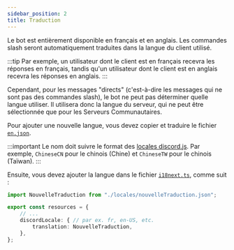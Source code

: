 ```yaml
---
sidebar_position: 2
title: Traduction
---
```

Le bot est entièrement disponible en français et en anglais. Les commandes slash seront automatiquement traduites dans la langue du client utilisé.

:::tip
Par exemple, un utilisateur dont le client est en français recevra les réponses en français, tandis qu'un utilisateur dont le client est en anglais recevra les réponses en anglais.
:::

Cependant, pour les messages "directs" (c'est-à-dire les messages qui ne sont pas des commandes slash), le bot ne peut pas déterminer quelle langue utiliser. Il utilisera donc la langue du serveur, qui ne peut être sélectionnée que pour les Serveurs Communautaires.

Pour ajouter une nouvelle langue, vous devez copier et traduire le fichier [`en.json`](https://github.com/Dicelette/discord-dicelette/blob/main/src/localizations/locales/en.json).

:::important
Le nom doit suivre le format des [locales discord.js](https://github.com/discordjs/discord-api-types/blob/main/rest/common.ts#L300). Par exemple, `ChineseCN` pour le chinois (Chine) et `ChineseTW` pour le chinois (Taïwan).
:::

Ensuite, vous devez ajouter la langue dans le fichier [`i18next.ts`](https://github.com/Dicelette/discord-dicelette/blob/main/src/localizations/i18next.ts), comme suit :
```ts
import NouvelleTraduction from "./locales/nouvelleTraduction.json";

export const resources = {
	// ...
	discordLocale: { // par ex. fr, en-US, etc.
		translation: NouvelleTraduction,
	},
};
```
